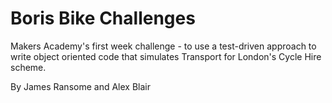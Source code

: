 # Boris Bike Challenges

Makers Academy's first week challenge - to use a test-driven approach to write object oriented code that simulates Transport for London's Cycle Hire scheme.

By James Ransome and Alex Blair
